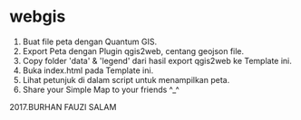# webgis

1. Buat file peta dengan Quantum GIS.
2. Export Peta dengan Plugin qgis2web, centang geojson file.
3. Copy folder 'data' & 'legend' dari hasil export qgis2web ke Template ini.
4. Buka index.html pada Template ini.
5. Lihat petunjuk di dalam script untuk menampilkan peta.
6. Share your Simple Map to your friends ^_^

2017.BURHAN FAUZI SALAM
